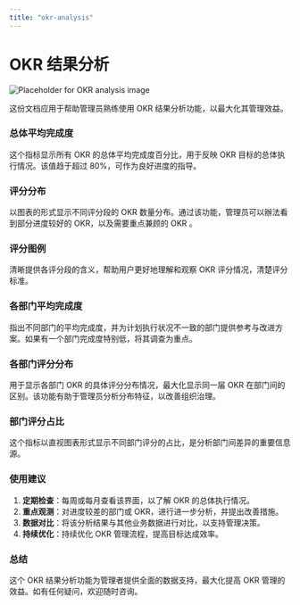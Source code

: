 ```yaml
---
title: "okr-analysis"
---
```


# OKR 结果分析

![Placeholder for OKR analysis image](https://via.placeholder.com/800x400.png)

这份文档应用于帮助管理员熟练使用 OKR 结果分析功能，以最大化其管理效益。

### 总体平均完成度

这个指标显示所有 OKR 的总体平均完成度百分比，用于反映 OKR 目标的总体执行情况。该值趋于超过 80%，可作为良好进度的指导。

### 评分分布

以图表的形式显示不同评分段的 OKR 数量分布。通过该功能，管理员可以辦法看到部分进度较好的 OKR，以及需要重点兼顾的 OKR 。

### 评分图例

清晰提供各评分段的含义，帮助用户更好地理解和观察 OKR 评分情况，清楚评分标准。

### 各部门平均完成度

指出不同部门的平均完成度，并为计划执行状况不一致的部门提供参考与改进方案。如果有一个部门完成度特别低，将其调查为重点。

### 各部门评分分布

用于显示各部门 OKR 的具体评分分布情况，最大化显示同一届 OKR 在部门间的区别。该功能有助于管理员分析分布特征，以改善组织治理。

### 部门评分占比

这个指标以直视图表形式显示不同部门评分的占比，是分析部门间差异的重要信息源。

### 使用建议

1. **定期检查**：每周或每月查看该界面，以了解 OKR 的总体执行情况。
2. **重点观测**：对进度较差的部门或 OKR，进行进一步分析，并提出改善措施。
3. **数据对比**：将该分析结果与其他业务数据进行对比，以支持管理决策。
4. **持续优化**：持续优化 OKR 管理流程，提高目标达成效率。

### 总结

这个 OKR 结果分析功能为管理者提供全面的数据支持，最大化提高 OKR 管理的效益。如有任何疑问，欢迎随时咨询。